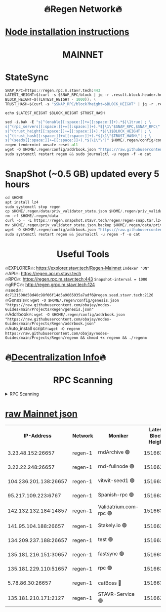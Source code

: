 <h1 align="center"> 🔥Regen Network🔥</h1>

[Node installation instructions](https://github.com/obajay/nodes-Guides/tree/main/Projects/Regen)
=
<h1 align="center"> MAINNET</h1>

# StateSync
```python
SNAP_RPC=https://regen.rpc.m.stavr.tech:443
LATEST_HEIGHT=$(curl -s $SNAP_RPC/block | jq -r .result.block.header.height); \
BLOCK_HEIGHT=$((LATEST_HEIGHT - 1000)); \
TRUST_HASH=$(curl -s "$SNAP_RPC/block?height=$BLOCK_HEIGHT" | jq -r .result.block_id.hash)

echo $LATEST_HEIGHT $BLOCK_HEIGHT $TRUST_HASH

sed -i.bak -E "s|^(enable[[:space:]]+=[[:space:]]+).*$|\1true| ; \
s|^(rpc_servers[[:space:]]+=[[:space:]]+).*$|\1\"$SNAP_RPC,$SNAP_RPC\"| ; \
s|^(trust_height[[:space:]]+=[[:space:]]+).*$|\1$BLOCK_HEIGHT| ; \
s|^(trust_hash[[:space:]]+=[[:space:]]+).*$|\1\"$TRUST_HASH\"| ; \
s|^(seeds[[:space:]]+=[[:space:]]+).*$|\1\"\"|" $HOME/.regen/config/config.toml
regen tendermint unsafe-reset-all
wget -O $HOME/.regen/config/addrbook.json "https://raw.githubusercontent.com/obajay/nodes-Guides/main/Projects/Regen/addrbook.json"
sudo systemctl restart regen && sudo journalctl -u regen -f -o cat
```
# SnapShot (~0.5 GB) updated every 5 hours
```python
cd $HOME
apt install lz4
sudo systemctl stop regen
cp $HOME/.regen/data/priv_validator_state.json $HOME/.regen/priv_validator_state.json.backup
rm -rf $HOME/.regen/data
curl -o - -L https://regen.snapshot.stavr.tech/regen/regen-snap.tar.lz4 | lz4 -c -d - | tar -x -C $HOME/.regen --strip-components 2
mv $HOME/.regen/priv_validator_state.json.backup $HOME/.regen/data/priv_validator_state.json
wget -O $HOME/.regen/config/addrbook.json "https://raw.githubusercontent.com/obajay/nodes-Guides/main/Projects/Regen/addrbook.json"
sudo systemctl restart regen && journalctl -u regen -f -o cat
```

 <h1 align="center"> Useful Tools</h1>

🔥EXPLORER🔥:     https://explorer.stavr.tech/Regen-Mainnet        `Indexer "ON"` \
🔥API🔥:          https://regen.api.m.stavr.tech \
🔥RPC🔥:          https://regen.rpc.m.stavr.tech:443              `Snapshot-interval = 1000` \
🔥gRPC🔥:         http://regen.grpc.m.stavr.tech:124 \
🔥seed🔥:      `dc7121500d58d40c98f06f14d5a9065935a7adf6@regen.seed.stavr.tech:2126` \
🔥Genesis🔥:   `wget -O $HOME/.regen/config/genesis.json "https://raw.githubusercontent.com/obajay/nodes-Guides/main/Projects/Regen/genesis.json"` \
🔥Addrbook🔥:  `wget -O $HOME/.regen/config/addrbook.json "https://raw.githubusercontent.com/obajay/nodes-Guides/main/Projects/Regen/addrbook.json"` \
🔥Auto_install script🔥:`wget -O regenm https://raw.githubusercontent.com/obajay/nodes-Guides/main/Projects/Regen/regenm && chmod +x regenm && ./regenm`

🔥[Decentralization Info](https://github.com/obajay/StateSync-snapshots/tree/main/Projects/Regen/Decentralization)🔥
=
<h1 align="center"> RPC Scanning</h1>

<details>
<summary>RPC Scanning</summary>

<h2 align="center"> We scan nodes in real time every 4 hours. And we provide the final result of RPC endpoints.
We cannot influence the operation of these nodes in any way. </h2>


```python
If Voting Power is higher than 0 --> then the Node is a validator of the network and may be subject to attack and be a potential threat to the chain.
```
```python
We marked such validators with a red symbol
```

</details>

[raw Mainnet json](https://rpc-check.regenm.stavr.tech/regenm/rpc-regenm-result.json)
=


<table><tr><th>IP-Address</th><th>Network</th><th>Moniker</th><th>Latest Block Height</th><th>Earliest Block Height</th><th>Catching Up</th><th>Tx Index</th><th>Voting Power</th><th>Scan Time</th></tr><tr><td>3.23.48.152:26657</td><td>regen-1</td><td>rndArchive 🟢</td><td>15166341</td><td>1</td><td>False</td><td>on</td><td>0</td><td>2024-03-17T18:49:51.502901820UTC</td></tr><tr><td>3.22.22.248:26657</td><td>regen-1</td><td>rnd-fullnode 🟢</td><td>15166339</td><td>4134001</td><td>False</td><td>on</td><td>0</td><td>2024-03-17T18:49:40.655236106UTC</td></tr><tr><td>104.236.201.138:26657</td><td>regen-1</td><td>vitwit-seed1 🟢</td><td>15166326</td><td>8943001</td><td>False</td><td>on</td><td>0</td><td>2024-03-17T18:48:24.486281618UTC</td></tr><tr><td>95.217.109.223:6767</td><td>regen-1</td><td>Spanish-rpc 🟢</td><td>15166352</td><td>10068001</td><td>False</td><td>on</td><td>0</td><td>2024-03-17T18:50:53.015015170UTC</td></tr><tr><td>142.132.132.184:14857</td><td>regen-1</td><td>Validatrium.com-rpc 🟢</td><td>15166353</td><td>11175001</td><td>False</td><td>on</td><td>0</td><td>2024-03-17T18:50:57.332084911UTC</td></tr><tr><td>141.95.104.188:26657</td><td>regen-1</td><td>Stakely.io 🟢</td><td>15166336</td><td>13442501</td><td>False</td><td>on</td><td>0</td><td>2024-03-17T18:49:23.514063249UTC</td></tr><tr><td>134.209.237.188:26657</td><td>regen-1</td><td>test 🟢</td><td>15166359</td><td>13992001</td><td>False</td><td>on</td><td>0</td><td>2024-03-17T18:51:33.020099216UTC</td></tr><tr><td>135.181.216.151:30657</td><td>regen-1</td><td>fastsync 🟢</td><td>15166345</td><td>14457001</td><td>False</td><td>off</td><td>0</td><td>2024-03-17T18:50:11.306672019UTC</td></tr><tr><td>135.181.229.110:51657</td><td>regen-1</td><td>rpc 🟢</td><td>15166335</td><td>14844001</td><td>False</td><td>on</td><td>0</td><td>2024-03-17T18:49:15.113896986UTC</td></tr><tr><td>5.78.86.30:26657</td><td>regen-1</td><td>catBoss 🔴</td><td>15166364</td><td>15111001</td><td>False</td><td>on</td><td>9014324916</td><td>2024-03-17T18:52:01.105795011UTC</td></tr><tr><td>135.181.210.171:2127</td><td>regen-1</td><td>STAVR-Service 🟢</td><td>15166366</td><td>15164001</td><td>False</td><td>on</td><td>0</td><td>2024-03-17T18:52:15.707777637UTC</td></tr></table>
